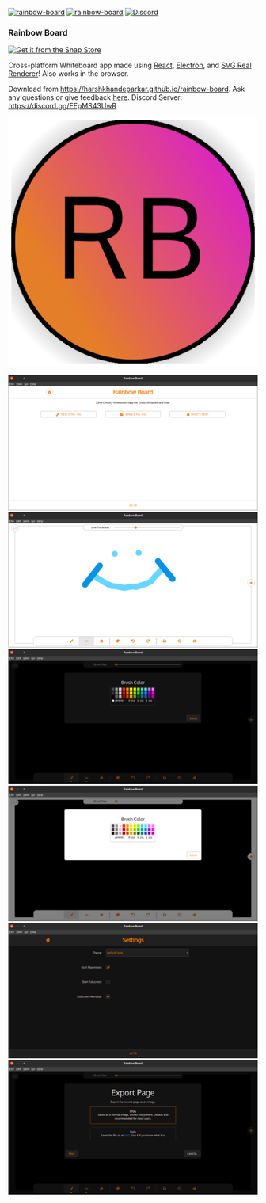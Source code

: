[![rainbow-board](https://snapcraft.io/rainbow-board/badge.svg)](https://snapcraft.io/rainbow-board)
[![rainbow-board](https://snapcraft.io/rainbow-board/trending.svg?name=0)](https://snapcraft.io/rainbow-board)
[![Discord](https://img.shields.io/discord/813441349419663420?label=discord%20server)](https://discord.gg/FEpMS43UwR)

### Rainbow Board
[![Get it from the Snap Store](https://snapcraft.io/static/images/badges/en/snap-store-black.svg)](https://snapcraft.io/rainbow-board)

Cross-platform Whiteboard app made using [React](https://reactjs.org), [Electron](https://electronjs.org), and [SVG Real Renderer](https://harshkhandeparkar.github.io/svg-real-renderer)! Also works in the browser.

Download from https://harshkhandeparkar.github.io/rainbow-board.
Ask any questions or give feedback [here](https://github.com/HarshKhandeparkar/rainbow-board/issues/new/choose).
Discord Server: https://discord.gg/FEpMS43UwR

<p align="center">
  <img src="https://raw.githubusercontent.com/HarshKhandeparkar/rainbow-board/master/public/icon.png" />
</p>

![ss1](img/screenshot-1.png)
![ss2](img/screenshot-2.png)
![ss3](img/screenshot-3.png)
![ss4](img/screenshot-4.png)
![ss5](img/screenshot-5.png)
![ss6](img/screenshot-6.png)
